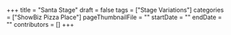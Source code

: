 +++
title = "Santa Stage"
draft = false
tags = ["Stage Variations"]
categories = ["ShowBiz Pizza Place"]
pageThumbnailFile = ""
startDate = ""
endDate = ""
contributors = []
+++
